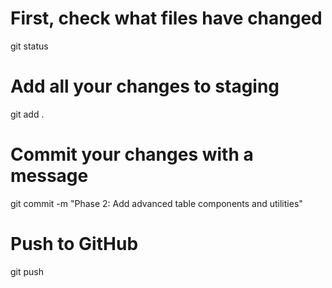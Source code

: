 # First, check what files have changed
git status

# Add all your changes to staging
git add .

# Commit your changes with a message
git commit -m "Phase 2: Add advanced table components and utilities"

# Push to GitHub
git push